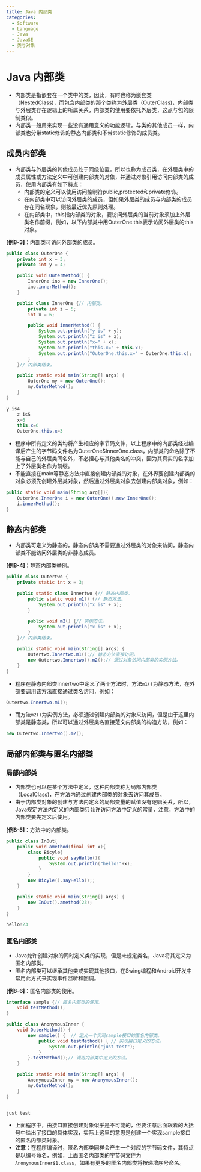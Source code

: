 ```yaml
---
title: Java 内部类
categories:
  - Software
  - Language
  - Java
  - JavaSE
  - 类与对象
---
```

# Java 内部类

- 内部类是指嵌套在一个类中的类，因此，有时也称为嵌套类（NestedClass)，而包含内部类的那个类称为外层类（OuterClass)，内部类与外层类存在逻辑上的所属关系，内部类的使用要依托外层类，这点与包的限制类似。
- 内部类一般用来实现一些没有通用意义的功能逻辑，与类的其他成员一样，内部类也分带static修饰的静态内部类和不带static修饰的成员类。

## 成员内部类

- 内部类与外层类的其他成员处于同级位置，所以也称为成员类，在外层类中的成员属性或方法定义中可创建内部类的对象，并通过对象引用访问内部类的成员，使用内部类有如下特点：
    - 内部类的定义可以使用访问控制符public,protected和private修饰。
    - 在内部类中可以访问外层类的成员，但如果外层类的成员与内部类的成员存在同名现象，则按最近优先原则处理。
    - 在内部类中，this指内部类的对象，要访问外层类的当前对象须加上外层类名作前缀，例如，以下内部类中用OuterOne.this表示访问外层类的this对象。

**[例8-3]**：内部类可访问外部类的成员。

```java
public class OuterOne {
    private int x = 3;
    private int y = 4;

    public void OuterMethod() {
        InnerOne ino = new InnerOne();
        ino.innerMethod();
    }

    public class InnerOne {// 内部类。
        private int z = 5;
        int x = 6;

        public void innerMethod() {
            System.out.println("y is" + y);
            System.out.println("z is" + z);
            System.out.println("x=" + x);
            System.out.println("this.x=" + this.x);
            System.out.println("OuterOne.this.x=" + OuterOne.this.x);
        }
    }// 内部类结束。

    public static void main(String[] args) {
        OuterOne my = new OuterOne();
        my.OuterMethod();
    }
}

y is4
    z is5
    x=6
    this.x=6
    OuterOne.this.x=3
```

- 程序中所有定义的类均将产生相应的字节码文件，以上程序中的内部类经过编译后产生的字节码文件名为OuterOne\$InnerOne.class，内部类的命名除了不能与自己的外层类同名外，不必担心与其他类名的冲突，因为其真实的名字加上了外层类名作为前缀。
- 不能直接在main等静态方法中直接创建内部类的对象，在外界要创建内部类的对象必须先创建外层类对象，然后通过外层类对象去创建内部类对象，例如：

```java
public static void main(String arg[]){
    OuterOne.InnerOne i = new OuterOne().new InnerOne();
    i.innerMethod();
}
```

## 静态内部类

- 内部类可定义为静态的，静态内部类不需要通过外层类的对象来访问，静态内部类不能访问外层类的非静态成员。

**[例8-4]**：静态内部类举例。

```java
public class Outertwo {
    private static int x = 3;

    public static class Innertwo {// 静态内部类。
        public static void m1() {// 静态方法。
            System.out.println("x is" + x);
        }

        public void m2() {// 实例方法。
            System.out.println("x is" + x);
        }
    }// 内部类结束。

    public static void main(String[] args) {
        Outertwo.Innertwo.m1();// 静态方法直接访问。
        new Outertwo.Innertwo().m2();// 通过对象访问内部类的实例方法。
    }
}
```

- 程序在静态内部类Innertwo中定义了两个方法时，方法`m1()`为静态方法，在外部要调用该方法直接通过类名访问，例如：

```java
Outertwo.Innertwo.m1();
```

- 而方法`m2()`为实例方法，必须通过创建内部类的对象来访问，但是由于这里内部类是静态类，所以可以通过外层类名直接范文内部类的构造方法，例如：

```java
new Outertwo.Innertwo().m2();
```

## 局部内部类与匿名内部类

### 局部内部类

- 内部类也可以在某个方法中定义，这种内部类称为局部内部类（LocalClass)，在方法内通过创建内部类的对象去访问其成员。
- 由于内部类对象的创建与方法内定义的局部变量的赋值没有逻辑关系，所以，Java规定方法内定义的内部类只允许访问方法中定义的常量，注意，方法中的内部类要先定义后使用。

**[例8-5]**：方法中的内部类。

```java
public class InOut{
    public void amethod(final int x){
        class Bicyle{
            public void sayHello(){
                System.out.println("hello!"+x);
            }
        }
        new Bicyle().sayHello();;
    }

    public static void main(String[] args) {
        new InOut().amethod(23);
    }
}

hello!23
```

### 匿名内部类

- Java允许创建对象的同时定义类的实现，但是未规定类名，Java将其定义为匿名内部类。
- 匿名内部类可以继承其他类或实现其他接口，在Swing编程和Android开发中常用此方式来实现事件监听和回调。

**[例8-6]**：匿名内部类的使用。

```java
interface sample {// 匿名内部类的使用。
    void testMethod();
}

public class AnonymousInner {
    void OuterMethod() {
        new sample() {  // 定义一个实现sample接口的匿名内部类。
            public void testMethod() { // 实现接口定义的方法。
                System.out.println("just test");
            }
        }.testMethod();// 调用内部类中定义的方法。
    }

    public static void main(String[] args) {
        AnonymousInner my = new AnonymousInner();
        my.OuterMethod();
    }
}


just test
```

- 上面程序中，由接口直接创建对象似乎是不可能的，但要注意后面跟着的大括号中给出了接口的具体实现，实际上这里的意思是创建一个实现sample接口的匿名内部类对象。
- **注意**：在程序编译时，匿名内部类同样会产生一个对应的字节码文件，其特点是以编号命名，例如，上面匿名内部类的字节码文件为`AnonymousInner$1.class`，如果有更多的匿名内部类将按递增序号命名。

